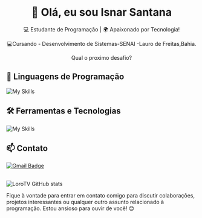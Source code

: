 
<h1 align="center">👋 Olá, eu sou Isnar Santana</h1>

<p align="center">
  💻 Estudante de Programação | 🌍 Apaixonado por Tecnologia!
</p>
<p align="center">
  💻Cursando - Desenvolvimento de Sistemas-SENAI -Lauro de Freitas,Bahia.
</p>
<p align="center">
   Qual o proximo desafio?
</p>


## 🚀 Linguagens de Programação
![My Skills](https://skillicons.dev/icons?i=htmx,html,css,js,c,php,htmx)<br>

## 🛠️ Ferramentas e Tecnologias
![My Skills](https://skillicons.dev/icons?i=vscode,mysql,github)<br>

## 📫 Contato

[![Gmail Badge](https://img.shields.io/badge/-{isnarsantanna@gmail.com}-006bed?style=flat-square&logo=Gmail&logoColor=white&link=mailto:{SeuEmail})](mailto:{isnarsantanna@gmail.com})<br><br>

![LoroTV GitHub stats](https://github-readme-stats.vercel.app/api?username=isnartech&show_icons=true&theme=vue-dark)

Fique à vontade para entrar em contato comigo para discutir colaborações, projetos interessantes ou qualquer outro assunto relacionado à programação. Estou ansioso para ouvir de você! 😊 <br><br>
